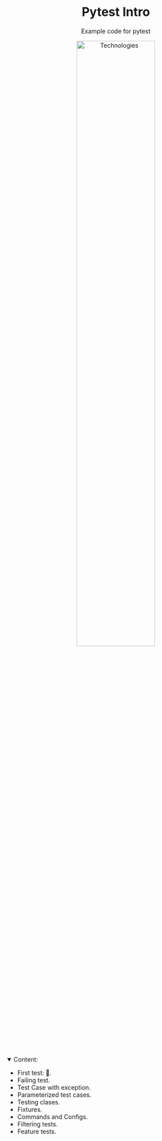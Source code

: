 <h1 align="center"> Pytest Intro </h1> 

<p align="center">
Example code for pytest
<p>

<p align="center">
  <img style='width: 60%' alt="Technologies" src="https://warehouse-camo.ingress.cmh1.psfhosted.org/1599e7e4caeaac6ca1a8d4ace3cefa8a0d160925/68747470733a2f2f6769746875622e636f6d2f7079746573742d6465762f7079746573742f7261772f6d61696e2f646f632f656e2f696d672f7079746573745f6c6f676f5f6375727665732e737667" />
</p>

<details open>
<summary>Content:</summary>

* First test: 🧪.
* Failing test.
* Test Case with exception. 
* Parameterized test cases. 
* Testing clases.
* Fixtures. 
* Commands and Configs. 
* Filtering tests. 
* Feature tests.

</details>
